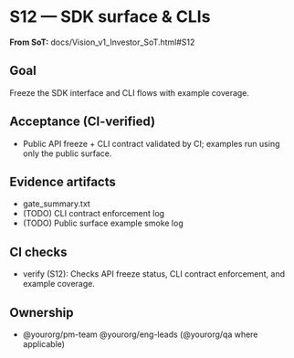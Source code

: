 # S12 — SDK surface & CLIs

**From SoT:** docs/Vision_v1_Investor_SoT.html#S12

## Goal
Freeze the SDK interface and CLI flows with example coverage.

## Acceptance (CI-verified)
- Public API freeze + CLI contract validated by CI; examples run using only the public surface.

## Evidence artifacts
- gate_summary.txt
- (TODO) CLI contract enforcement log
- (TODO) Public surface example smoke log

## CI checks
- verify (S12): Checks API freeze status, CLI contract enforcement, and example coverage.

## Ownership
- @yourorg/pm-team @yourorg/eng-leads (@yourorg/qa where applicable)
